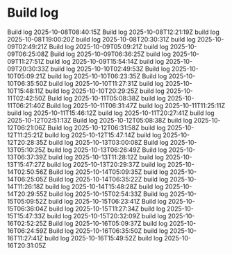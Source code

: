 # Build log
Build log 2025-10-08T08:40:15Z
Build log 2025-10-08T12:21:19Z
build log 2025-10-08T19:00:20Z
build log 2025-10-08T20:30:31Z
build log 2025-10-09T02:49:21Z
Build log 2025-10-09T05:09:21Z
build log 2025-10-09T06:25:08Z
Build log 2025-10-09T06:36:25Z
build log 2025-10-09T11:27:51Z
build log 2025-10-09T15:54:14Z
build log 2025-10-09T20:30:33Z
build log 2025-10-10T02:49:53Z
Build log 2025-10-10T05:09:21Z
build log 2025-10-10T06:23:35Z
Build log 2025-10-10T06:35:50Z
build log 2025-10-10T11:27:31Z
build log 2025-10-10T15:48:11Z
build log 2025-10-10T20:29:25Z
build log 2025-10-11T02:42:50Z
Build log 2025-10-11T05:08:38Z
build log 2025-10-11T06:21:40Z
Build log 2025-10-11T06:31:47Z
build log 2025-10-11T11:25:11Z
build log 2025-10-11T15:46:12Z
build log 2025-10-11T20:27:41Z
build log 2025-10-12T02:51:13Z
Build log 2025-10-12T05:08:38Z
build log 2025-10-12T06:21:06Z
Build log 2025-10-12T06:31:58Z
build log 2025-10-12T11:25:21Z
build log 2025-10-12T15:47:14Z
build log 2025-10-12T20:28:35Z
build log 2025-10-13T03:00:08Z
Build log 2025-10-13T05:10:25Z
build log 2025-10-13T06:26:49Z
Build log 2025-10-13T06:37:39Z
build log 2025-10-13T11:28:12Z
build log 2025-10-13T15:47:27Z
build log 2025-10-13T20:29:37Z
build log 2025-10-14T02:50:56Z
Build log 2025-10-14T05:09:35Z
build log 2025-10-14T06:25:05Z
Build log 2025-10-14T06:35:22Z
build log 2025-10-14T11:26:18Z
build log 2025-10-14T15:48:28Z
build log 2025-10-14T20:29:55Z
build log 2025-10-15T02:54:33Z
Build log 2025-10-15T05:09:52Z
build log 2025-10-15T06:23:41Z
Build log 2025-10-15T06:36:04Z
build log 2025-10-15T11:27:34Z
build log 2025-10-15T15:47:33Z
build log 2025-10-15T20:32:09Z
build log 2025-10-16T02:52:25Z
Build log 2025-10-16T05:09:37Z
build log 2025-10-16T06:24:59Z
Build log 2025-10-16T06:35:50Z
build log 2025-10-16T11:27:41Z
build log 2025-10-16T15:49:52Z
build log 2025-10-16T20:31:05Z
